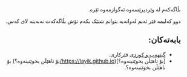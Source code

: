 <div dir="rtl">
بڵاگەکەم لە وێردپرێسەوە ئەگوازمەوە ئێرە.

دوو کەلیمە فێر ئەبم لەوانەیە بتوانم شتێک بکەم تۆش بڵاگەکەت نەبەیتە لای کەس.

بابەتەکان:
- 
* [گیتهەب و کوردی](https://layik.github.io/blogku/گیتهەب) فێرکاری.
* [بۆ ناهێڵن بخوێنینەوە؟](https://layik.github.io/بۆ ناهێڵن بخوێنینەوە؟) بۆ ناهێڵن بخوێنینەوە؟.
</div>
